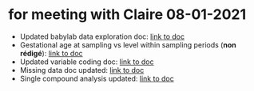 # for meeting with Claire 08-01-2021

* Updated babylab data exploration doc: [link to doc](docs/data_exploration_2021-01-07.html)
* Gestational age at sampling vs level within sampling periods (**non rédigé**): [link to doc](docs/exp_level_vs_timing_2021-01-07.html) 
* Updated variable coding doc: [link to doc](docs/dag_var_coding_2021-01-07.html)
* Missing data doc updated: [link to doc](docs/missing_data_2021-01-07.html)  
* Single compound analysis updated: [link to doc](docs/single_compound_2021-01-08.html)




